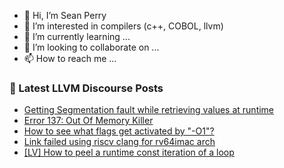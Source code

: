 - 👋 Hi, I’m Sean Perry
- 👀 I’m interested in compilers (c++, COBOL, llvm)
- 🌱 I’m currently learning ...
- 💞️ I’m looking to collaborate on ...
- 📫 How to reach me ...

<!---
s66perry/s66perry is a ✨ special ✨ repository because its `README.md` (this file) appears on your GitHub profile.
You can click the Preview link to take a look at your changes.
--->
### 📕 Latest LLVM Discourse Posts

<!-- DISCOURSE-LLVM:START -->
- [Getting Segmentation fault while retrieving values at runtime](https://discourse.llvm.org/t/getting-segmentation-fault-while-retrieving-values-at-runtime/67516?page=2#post_41)
- [Error 137: Out Of Memory Killer](https://discourse.llvm.org/t/error-137-out-of-memory-killer/68098#post_7)
- [How to see what flags get activated by &quot;-O1&quot;?](https://discourse.llvm.org/t/how-to-see-what-flags-get-activated-by-o1/68313#post_6)
- [Link failed using riscv clang for rv64imac arch](https://discourse.llvm.org/t/link-failed-using-riscv-clang-for-rv64imac-arch/68303#post_5)
- [[LV] How to peel a runtime const iteration of a loop](https://discourse.llvm.org/t/lv-how-to-peel-a-runtime-const-iteration-of-a-loop/68164#post_3)
<!-- DISCOURSE-LLVM:END -->
